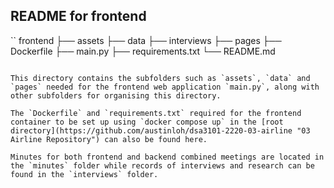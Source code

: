 ## **README for frontend**

``
frontend
├── assets
├── data
├── interviews
├── pages
├── Dockerfile
├── main.py
├── requirements.txt
└── README.md
```

This directory contains the subfolders such as `assets`, `data` and `pages` needed for the frontend web application `main.py`, along with other subfolders for organising this directory.

The `Dockerfile` and `requirements.txt` required for the frontend container to be set up using `docker compose up` in the [root directory](https://github.com/austinloh/dsa3101-2220-03-airline "03 Airline Repository") can also be found here.

Minutes for both frontend and backend combined meetings are located in the `minutes` folder while records of interviews and research can be found in the `interviews` folder.

